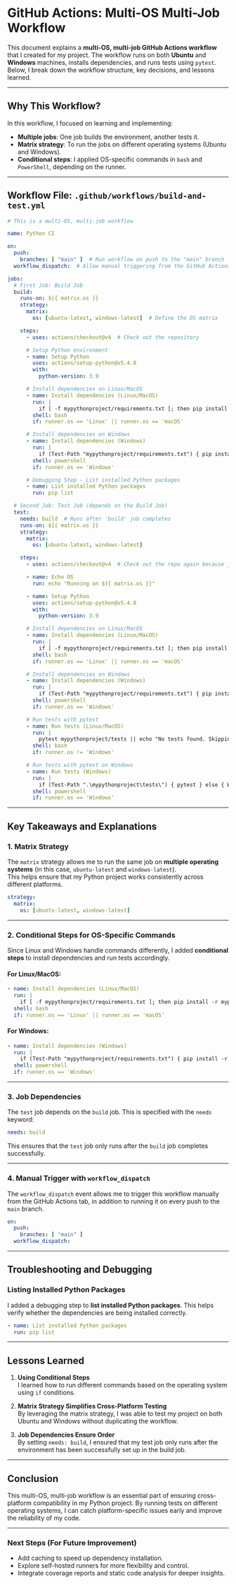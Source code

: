 
# GitHub Actions: Multi-OS Multi-Job Workflow

This document explains a **multi-OS, multi-job GitHub Actions workflow** that I created for my project. The workflow runs on both
 **Ubuntu** and **Windows** machines, installs dependencies, and runs tests using `pytest`. Below, I break down the workflow
 structure, key decisions, and lessons learned.

---

## Why This Workflow?  
In this workflow, I focused on learning and implementing:
- **Multiple jobs**: One job builds the environment, another tests it.
- **Matrix strategy**: To run the jobs on different operating systems (Ubuntu and Windows).
- **Conditional steps**: I applied OS-specific commands in `bash` and `PowerShell`, depending on the runner.

---

## Workflow File: `.github/workflows/build-and-test.yml`

```yaml
# This is a multi-OS, multi-job workflow

name: Python CI

on:
  push:
    branches: [ "main" ]  # Run workflow on push to the "main" branch
  workflow_dispatch:  # Allow manual triggering from the GitHub Actions tab

jobs:
  # First Job: Build Job
  build:
    runs-on: ${{ matrix.os }}
    strategy:
      matrix:
        os: [ubuntu-latest, windows-latest]  # Define the OS matrix

    steps:
      - uses: actions/checkout@v4  # Check out the repository

      # Setup Python environment
      - name: Setup Python
        uses: actions/setup-python@v5.4.0
        with:
          python-version: 3.9

      # Install dependencies on Linux/MacOS
      - name: Install dependencies (Linux/MacOS)
        run: |
          if [ -f mypythonproject/requirements.txt ]; then pip install -r mypythonproject/requirements.txt; fi
        shell: bash
        if: runner.os == 'Linux' || runner.os == 'macOS'

      # Install dependencies on Windows
      - name: Install dependencies (Windows)
        run: |
          if (Test-Path "mypythonproject/requirements.txt") { pip install -r mypythonproject/requirements.txt }
        shell: powershell
        if: runner.os == 'Windows'

      # Debugging Step - List installed Python packages
      - name: List installed Python packages
        run: pip list

  # Second Job: Test Job (depends on the Build Job)
  test:
    needs: build  # Runs after 'build' job completes
    runs-on: ${{ matrix.os }}
    strategy:
      matrix:
        os: [ubuntu-latest, windows-latest]

    steps:
      - uses: actions/checkout@v4  # Check out the repo again because jobs are independent

      - name: Echo OS
        run: echo "Running on ${{ matrix.os }}"

      - name: Setup Python
        uses: actions/setup-python@v5.4.0
        with:
          python-version: 3.9

      # Install dependencies on Linux/MacOS
      - name: Install dependencies (Linux/MacOS)
        run: |
          if [ -f mypythonproject/requirements.txt ]; then pip install -r mypythonproject/requirements.txt; fi
        shell: bash
        if: runner.os == 'Linux' || runner.os == 'macOS'

      # Install dependencies on Windows
      - name: Install dependencies (Windows)
        run: |
          if (Test-Path "mypythonproject/requirements.txt") { pip install -r mypythonproject/requirements.txt }
        shell: powershell
        if: runner.os == 'Windows'

      # Run tests with pytest
      - name: Run tests (Linux/MacOS)
        run: |
          pytest mypythonproject/tests || echo "No tests found. Skipping..."
        shell: bash
        if: runner.os != 'Windows'

      # Run tests with pytest on Windows
      - name: Run tests (Windows)
        run: |
          if (Test-Path ".\mypythonproject\tests\") { pytest } else { Write-Host "No tests found. Skipping..." }
        shell: powershell
        if: runner.os == 'Windows'
```

---

## Key Takeaways and Explanations

### 1. **Matrix Strategy**  
The `matrix` strategy allows me to run the same job on **multiple operating systems** (in this case, `ubuntu-latest` and
 `windows-latest`).  
This helps ensure that my Python project works consistently across different platforms.

```yaml
strategy:
  matrix:
    os: [ubuntu-latest, windows-latest]
```

---

### 2. **Conditional Steps for OS-Specific Commands**  
Since Linux and Windows handle commands differently, I added **conditional steps** to install dependencies and run tests accordingly.

#### For Linux/MacOS:
```yaml
- name: Install dependencies (Linux/MacOS)
  run: |
    if [ -f mypythonproject/requirements.txt ]; then pip install -r mypythonproject/requirements.txt; fi
  shell: bash
  if: runner.os == 'Linux' || runner.os == 'macOS'
```

#### For Windows:
```yaml
- name: Install dependencies (Windows)
  run: |
    if (Test-Path "mypythonproject/requirements.txt") { pip install -r mypythonproject/requirements.txt }
  shell: powershell
  if: runner.os == 'Windows'
```

---

### 3. **Job Dependencies**  
The `test` job depends on the `build` job. This is specified with the `needs` keyword:
```yaml
needs: build
```
This ensures that the `test` job only runs after the `build` job completes successfully.

---

### 4. **Manual Trigger with `workflow_dispatch`**  
The `workflow_dispatch` event allows me to trigger this workflow manually from the GitHub Actions tab, in addition to running it
 on every push to the `main` branch.

```yaml
on:
  push:
    branches: [ "main" ]
  workflow_dispatch:
```

---

## Troubleshooting and Debugging

### Listing Installed Python Packages  
I added a debugging step to **list installed Python packages**. This helps verify whether the dependencies are being installed
 correctly.
```yaml
- name: List installed Python packages
  run: pip list
```

---

## Lessons Learned  

1. **Using Conditional Steps**  
   I learned how to run different commands based on the operating system using `if` conditions.

2. **Matrix Strategy Simplifies Cross-Platform Testing**  
   By leveraging the matrix strategy, I was able to test my project on both Ubuntu and Windows without duplicating the workflow.

3. **Job Dependencies Ensure Order**  
   By setting `needs: build`, I ensured that my test job only runs after the environment has been successfully set up in the build
 job.

---

## Conclusion  

This multi-OS, multi-job workflow is an essential part of ensuring cross-platform compatibility in my Python project. By running
 tests on different operating systems, I can catch platform-specific issues early and improve the reliability of my code.

---

### Next Steps (For Future Improvement)  
- Add caching to speed up dependency installation.  
- Explore self-hosted runners for more flexibility and control.  
- Integrate coverage reports and static code analysis for deeper insights.  
